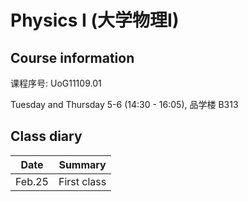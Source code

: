 # Physics I (大学物理I)
<!-- [Go to Class diary](#Class-diary) -->

## Course information

课程序号: UoG11109.01

Tuesday and Thursday 5-6 (14:30 - 16:05), 品学楼 B313

## Class diary

Date|Summary|
| -------- | ------------------- |
|Feb.25|  First class |

